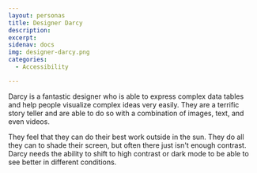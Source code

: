 ```yaml
---
layout: personas
title: Designer Darcy
description: 
excerpt: 
sidenav: docs
img: designer-darcy.png
categories:
  - Accessibility

---
```


Darcy is a fantastic designer who is able to express complex data tables and help people visualize complex ideas very easily. They are a terrific story teller and are able to do so with a combination of images, text, and even videos. 

They feel that they can do their best work outside in the sun. They do all they can to shade their screen, but often there just isn't enough contrast. Darcy needs the ability to shift to high contrast or dark mode to be able to see better in different conditions. 
